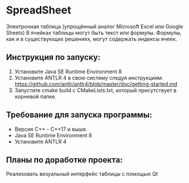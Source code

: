 SpreadSheet
=
Электронная таблица (упрощённый аналог Microsoft Excel или Google Sheets) В ячейках таблицы могут быть текст или формулы. Формулы, как и в существующих решениях, могут содержать индексы ячеек.

Инструкция по запуску:
-
1. Установите Java SE Runtime Environment 8 
2. Установите ANTLR 4 в свою систему следуя инструкциям: https://github.com/antlr/antlr4/blob/master/doc/getting-started.md
3. Запустите cmake build c CMakeLists.txt, который присутствует в корневой папке.

Требование для запуска программы:
-
- Версия С++ - C++17 и выше.
- Java SE Runtime Environment 8
- Установите ANTLR 4

Планы по доработке проекта:
-
Реализовать визуальный интерфейс таблицы с помощью Qt